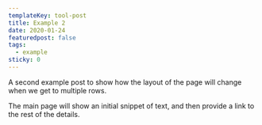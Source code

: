 ```yaml
---
templateKey: tool-post
title: Example 2
date: 2020-01-24
featuredpost: false
tags: 
  - example  
sticky: 0
---
```


A second example post to show how the layout of the page will change when we get to multiple rows. 

The main page will show an initial snippet of text, and then provide a link to the rest of the details. 

